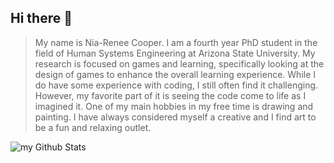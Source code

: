 ## Hi there 👋
> My name is Nia-Renee Cooper. I am a fourth year PhD student in the field of Human Systems Engineering at Arizona State University. My research is focused on games and learning, specifically looking at the design of games to enhance the overall learning experience. While I do have some experience with coding, I still often find it challenging. However, my favorite part of it is seeing the code come to life as I imagined it. One of my main hobbies in my free time is drawing and painting. I have always considered myself a creative and I find art to be a fun and relaxing outlet.

<img align="center" src="https://github-readme-stats.vercel.app/api?username=madushadhanushka&include_all_commits=true&count_private=true&show_icons=true&line_height=20&title_color=2B5BBD&icon_color=1124BB&text_color=A1A1A1&bg_color=0,000000,130F40" alt="my Github Stats"/>

<!--
**nrdcooper/nrdcooper** is a ✨ _special_ ✨ repository because its `README.md` (this file) appears on your GitHub profile.

Here are some ideas to get you started:

- 🔭 I’m currently working on ...
- 🌱 I’m currently learning ...
- 👯 I’m looking to collaborate on ...
- 🤔 I’m looking for help with ...
- 💬 Ask me about ...
- 📫 How to reach me: ...
- 😄 Pronouns: ...
- ⚡ Fun fact: ...
-->
